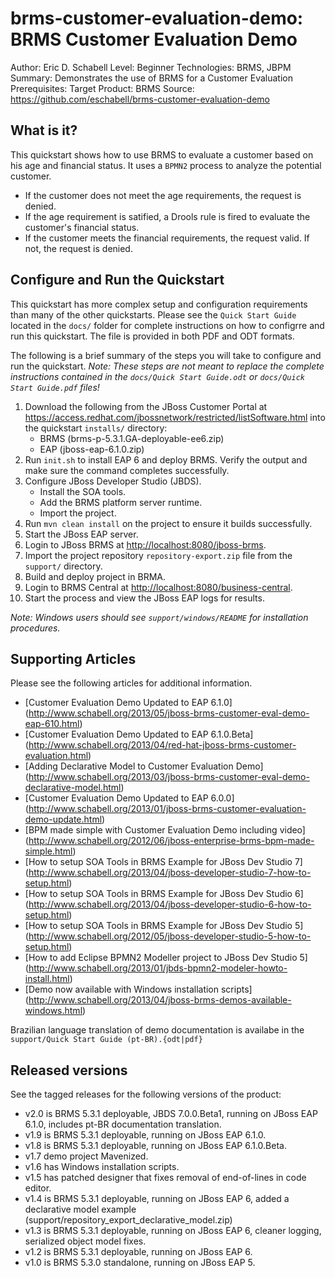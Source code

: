 brms-customer-evaluation-demo: BRMS Customer Evaluation Demo
============================================================
Author: Eric D. Schabell
Level: Beginner
Technologies: BRMS, JBPM
Summary: Demonstrates the use of BRMS for a Customer Evaluation
Prerequisites: 
Target Product: BRMS
Source: <https://github.com/eschabell/brms-customer-evaluation-demo>

What is it?
-----------

This quickstart shows how to use BRMS to evaluate a customer based on his age and financial status. It uses a `BPMN2` process to analyze the potential customer. 

* If the customer does not meet the age requirements, the request is denied.
* If the age requirement is satified, a Drools rule is fired to evaluate the customer's financial status.
* If the customer meets the financial requirements, the request valid. If not, the request is denied.


Configure and Run the Quickstart
-------------------

This quickstart has more complex setup and configuration requirements than many of the other quickstarts. Please see the `Quick Start Guide` located in the `docs/` folder for complete instructions on how to configrre and run this quickstart. The file is provided in both PDF and ODT formats.

The following is a brief summary of the steps you will take to configure and run the quickstart. _Note: These steps are not meant to replace the complete instructions contained in the `docs/Quick Start Guide.odt` or `docs/Quick Start Guide.pdf` files!_

1. Download the following from the JBoss Customer Portal at <https://access.redhat.com/jbossnetwork/restricted/listSoftware.html> into the quickstart `installs/` directory:
    * BRMS (brms-p-5.3.1.GA-deployable-ee6.zip)	
    * EAP (jboss-eap-6.1.0.zip)
2. Run `init.sh` to install EAP 6 and deploy BRMS. Verify the output and make sure the command completes successfully.
3. Configure JBoss Developer Studio (JBDS).
    * Install the SOA tools.
    * Add the BRMS platform server runtime.
    * Import the project.
4. Run `mvn clean install` on the project to ensure it builds successfully.
5. Start the JBoss EAP server.
6. Login to JBoss BRMS at <http://localhost:8080/jboss-brms>.
7. Import the project repository `repository-export.zip` file from the `support/` directory.
8. Build and deploy project in BRMA.
9. Login to BRMS Central at <http://localhost:8080/business-central>.
10. Start the process and view the JBoss EAP logs for results.

_Note: Windows users should see `support/windows/README` for installation procedures._


Supporting Articles
-------------------

Please see the following articles for additional information.

* [Customer Evaluation Demo Updated to EAP 6.1.0] (http://www.schabell.org/2013/05/jboss-brms-customer-eval-demo-eap-610.html)
* [Customer Evaluation Demo Updated to EAP 6.1.0.Beta] (http://www.schabell.org/2013/04/red-hat-jboss-brms-customer-evaluation.html)
* [Adding Declarative Model to Customer Evaluation Demo] (http://www.schabell.org/2013/03/jboss-brms-customer-eval-demo-declarative-model.html)
* [Customer Evaluation Demo Updated to EAP 6.0.0] (http://www.schabell.org/2013/01/jboss-brms-customer-evaluation-demo-update.html)
* [BPM made simple with Customer Evaluation Demo including video] (http://www.schabell.org/2012/06/jboss-enterprise-brms-bpm-made-simple.html)
* [How to setup SOA Tools in BRMS Example for JBoss Dev Studio 7] (http://www.schabell.org/2013/04/jboss-developer-studio-7-how-to-setup.html)
* [How to setup SOA Tools in BRMS Example for JBoss Dev Studio 6] (http://www.schabell.org/2013/04/jboss-developer-studio-6-how-to-setup.html)
* [How to setup SOA Tools in BRMS Example for JBoss Dev Studio 5] (http://www.schabell.org/2012/05/jboss-developer-studio-5-how-to-setup.html)
* [How to add Eclipse BPMN2 Modeller project to JBoss Dev Studio 5] (http://www.schabell.org/2013/01/jbds-bpmn2-modeler-howto-install.html)
* [Demo now available with Windows installation scripts] (http://www.schabell.org/2013/04/jboss-brms-demos-available-windows.html)

Brazilian language translation of demo documentation is availabe in the `support/Quick Start Guide (pt-BR).{odt|pdf}`


Released versions
-----------------

See the tagged releases for the following versions of the product:

* v2.0 is BRMS 5.3.1 deployable, JBDS 7.0.0.Beta1, running on JBoss EAP 6.1.0, includes pt-BR documentation translation.
* v1.9 is BRMS 5.3.1 deployable, running on JBoss EAP 6.1.0.
* v1.8 is BRMS 5.3.1 deployable, running on JBoss EAP 6.1.0.Beta.
* v1.7 demo project Mavenized.
* v1.6 has Windows installation scripts.
* v1.5 has patched designer that fixes removal of end-of-lines in code editor.
* v1.4 is BRMS 5.3.1 deployable, running on JBoss EAP 6, added a declarative model example (support/repository_export_declarative_model.zip)
* v1.3 is BRMS 5.3.1 deployable, running on JBoss EAP 6, cleaner logging, serialized object model fixes.
* v1.2 is BRMS 5.3.1 deployable, running on JBoss EAP 6.
* v1.0 is BRMS 5.3.0 standalone, running on JBoss EAP 5.



